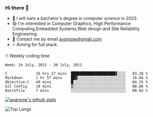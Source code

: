 ### Hi there 👋
<!--I have been a GitHub member for [![Years Badge](https://badges.pufler.dev/years/avarpow)](https://badges.pufler.dev)-->
- 🌱 I will earn a bachelor's degree in computer science in 2023.
- 😄 I'm interested in Computer Graphics, High Performance Computing,Embedded Systems,Web design and Site Reliability Engineering.
- 💬 Contact me by email avarpow@gmail.com
- ⚡ Aiming for full stack.

<!--💻 Coding Activity Logging

[![Commits Badge](https://badges.pufler.dev/commits/weekly/avarpow)](https://badges.pufler.dev)-->

⏱ Weekly coding time
<!--START_SECTION:waka-->
```text
Week: 24 July, 2021 - 30 July, 2021

C             16 hrs 17 mins  ████████████████████▓░░░░   83.28 % 
Markdown      1 hr 57 mins    ██▓░░░░░░░░░░░░░░░░░░░░░░   10.04 % 
Objective-C   49 mins         █░░░░░░░░░░░░░░░░░░░░░░░░   04.25 % 
Git Config    10 mins         ▒░░░░░░░░░░░░░░░░░░░░░░░░   00.88 % 
Batchfile     7 mins          ░░░░░░░░░░░░░░░░░░░░░░░░░   00.65 % 
```
<!--END_SECTION:waka-->

[![avarpow's github stats](https://github-readme-stats.vercel.app/api?username=avarpow&count_private=true&show_icons=true&hide=issues&hide_border=true)](https://github.com/anuraghazra/github-readme-stats)

![Top Langs](https://github-readme-stats.vercel.app/api/top-langs/?username=avarpow&layout=compact&hide_border=true) 
<!--[![avarpow's wakatime stats](https://github-readme-stats.vercel.app/api/wakatime?username=avarpow)](https://github.com/anuraghazra/github-readme-stats)-->
